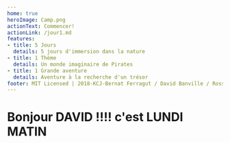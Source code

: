 ```yaml
---
home: true
heroImage: Camp.png
actionText: Commencer!
actionLink: /jour1.md
features:
- title: 5 Jours
  details: 5 jours d'immersion dans la nature
- title: 1 Thème
  details: Un monde imaginaire de Pirates
- title: 1 Grande aventure 
  details: Aventure à la recherche d'un trésor
footer: MIT Licensed | 2018-KCJ-Bernat Ferragut / David Banville / Ross Hoss / Mélanie Rizk
---
```


# Bonjour DAVID !!!! c'est LUNDI MATIN